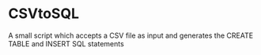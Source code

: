 # CSVtoSQL
A small script which accepts a CSV file as input and generates the CREATE TABLE and INSERT SQL statements
